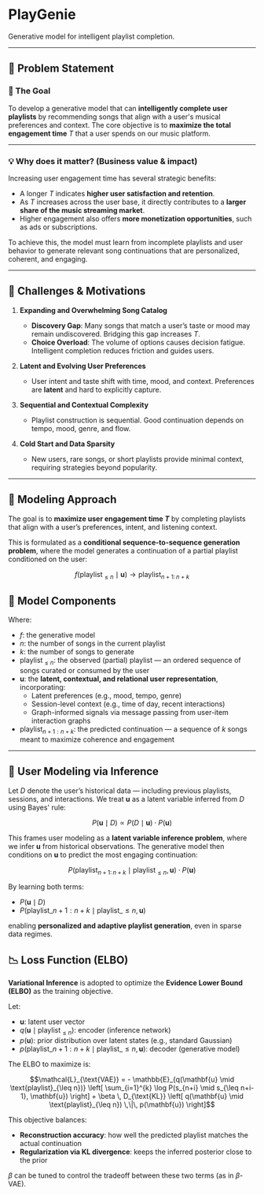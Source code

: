 # PlayGenie

Generative model for intelligent playlist completion.

---

## 🧠 Problem Statement

### 🎯 The Goal

To develop a generative model that can **intelligently complete user playlists** by recommending songs that align with a user's musical preferences and context. The core objective is to **maximize the total engagement time** $T$ that a user spends on our music platform.

---

### 💡 Why does it matter? (Business value & impact)

Increasing user engagement time has several strategic benefits:

- A longer $T$ indicates **higher user satisfaction and retention**.
- As $T$ increases across the user base, it directly contributes to a **larger share of the music streaming market**.
- Higher engagement also offers **more monetization opportunities**, such as ads or subscriptions.

To achieve this, the model  must learn from incomplete playlists and user behavior to generate relevant song continuations that are personalized, coherent, and engaging.

---

## 🚧 Challenges & Motivations

1. **Expanding and Overwhelming Song Catalog**
    - **Discovery Gap**: Many songs that match a user’s taste or mood may remain undiscovered. Bridging this gap increases $T$.
    - **Choice Overload**: The volume of options causes decision fatigue. Intelligent completion reduces friction and guides users.

2. **Latent and Evolving User Preferences**
    - User intent and taste shift with time, mood, and context. Preferences are **latent** and hard to explicitly capture.

3. **Sequential and Contextual Complexity**
    - Playlist construction is sequential. Good continuation depends on tempo, mood, genre, and flow.

4. **Cold Start and Data Sparsity**
    - New users, rare songs, or short playlists provide minimal context, requiring strategies beyond popularity.

---

## 🧩 Modeling Approach

The  goal is to **maximize user engagement time $T$** by completing playlists that align with a user’s preferences, intent, and listening context.

This is formulated as a **conditional sequence-to-sequence generation problem**, where the model generates a continuation of a partial playlist conditioned on the user:

```math
f(\text{playlist}_{\leq n} \mid \mathbf{u}) \rightarrow \text{playlist}_{n+1:\,n+k}

```

## 🎼 Model Components

Where:

- $f$: the generative model
- $n$: the number of songs in the current playlist
- $k$: the number of songs to generate
- $\text{playlist}_{\leq n}$: the observed (partial) playlist — an ordered sequence of songs curated or consumed by the user
- $\mathbf{u}$: the **latent, contextual, and relational user representation**, incorporating:
  - Latent preferences (e.g., mood, tempo, genre)
  - Session-level context (e.g., time of day, recent interactions)
  - Graph-informed signals via message passing from user-item interaction graphs
- $\text{playlist}_{n+1: n+k}$: the predicted continuation — a sequence of $k$ songs meant to maximize coherence and engagement

---

## 📐 User Modeling via Inference

Let $D$ denote the user’s historical data — including previous playlists, sessions, and interactions. We treat $\mathbf{u}$ as a latent variable inferred from $D$ using Bayes' rule:

```math
P(\mathbf{u} \mid D) \propto P(D \mid \mathbf{u}) \cdot P(\mathbf{u})
```
This frames user modeling as a **latent variable inference problem**, where we infer $\mathbf{u}$ from historical observations. The generative model then conditions on $\mathbf{u}$ to predict the most engaging continuation:

```math
P(\text{playlist}_{n+1:\,n+k} \mid \text{playlist}_{\leq n}, \mathbf{u}) \cdot P(\mathbf{u})
```
By learning both terms:
* $P(\mathbf{u} \mid D)$
* $P(\text{playlist}\_{n+1:n+k} \mid \text{playlist}\_{\leq n}, \mathbf{u})$

enabling  **personalized and adaptive playlist generation**, even in sparse data regimes.

## 📉 Loss Function (ELBO)

**Variational Inference** is adopted to optimize the **Evidence Lower Bound (ELBO)** as the training objective.

Let:
- $\mathbf{u}$: latent user vector  
- $q(\mathbf{u} \mid \text{playlist}_{\leq n})$: encoder (inference network)  
- $p(\mathbf{u})$: prior distribution over latent states (e.g., standard Gaussian)  
- $p(\text{playlist}\_{n+1:n+k} \mid \text{playlist}\_{\leq n}, \mathbf{u})$: decoder (generative model)

The ELBO to maximize is:

```math
\mathcal{L}_{\text{VAE}} = 
- \mathbb{E}_{q(\mathbf{u} \mid \text{playlist}_{\leq n})} \left[
  \sum_{i=1}^{k} \log P(s_{n+i} \mid s_{\leq n+i-1}, \mathbf{u})
\right]
+ \beta \, D_{\text{KL}} \left[
  q(\mathbf{u} \mid \text{playlist}_{\leq n}) \,\|\, p(\mathbf{u})
\right]
```
This objective balances:
* **Reconstruction accuracy**: how well the predicted playlist matches the actual continuation
* **Regularization via KL divergence**: keeps the inferred posterior close to the prior

$\beta$ can be tuned to control the tradeoff between these two terms (as in $\beta$-VAE).
